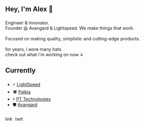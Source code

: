 
<h2 align="left">Hey, I'm Alex  🙌</h2>

###

Engineer & Innovator.  <br>Founder @ Avangard & Lightspeed. We make things that work.<br><br>Focused on making quality, simplistic and cutting-edge products.<br><br>for years, i wore many hats.  <br>check out what i'm working on now ↓

###

<h2 align="left">Currently</h2>

###

- ⚡️ [LightSpeed](https://alexu8007.github.io/LightSpeedWebsite/)
- 🕷️ [Palkia](https://palkia.me)
- ⚕️ [PT Technologies](https://pillthought.com)
- 🛡️ [Avangard](https://x.com/avangardlabs)

###

<div align="left">
  <img src="https://raw.githubusercontent.com/maurodesouza/profile-readme-generator/master/src/assets/icons/social/linkedin/default.svg" width="28" height="16" alt="linkedin logo"  />
  <a href="https://x.com/alexinbinary" target="_blank">
    <img src="https://raw.githubusercontent.com/maurodesouza/profile-readme-generator/master/src/assets/icons/social/twitter/default.svg" width="28" height="16" alt="twitter logo"  />
  </a>
</div>
<div id="header" align="left">
  <img src="https://komarev.com/ghpvc/?username=alexu8007&style=flat-square&color=blue" alt=""/>
</div>

###


<!--
**alexu8007/alexu8007** is a ✨ _special_ ✨ repository because its `README.md` (this file) appears on your GitHub profile.

Here are some ideas to get you started:

- 🔭 I’m currently working on ...
- 🌱 I’m currently learning ...
- 👯 I’m looking to collaborate on ...
- 🤔 I’m looking for help with ...
- 💬 Ask me about ...
- 📫 How to reach me: ...
- 😄 Pronouns: ...
- ⚡ Fun fact: ...
-->
